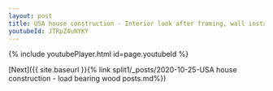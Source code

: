 ```yaml
---
layout: post
title: USA house construction - Interior look after framing, wall install whatsapp status
youtubeId: JTRpZ4uNYKY
---
```


{% include youtubePlayer.html id=page.youtubeId %}

[Next]({{ site.baseurl }}{% link split1/_posts/2020-10-25-USA house construction - load bearing wood posts.md%})
